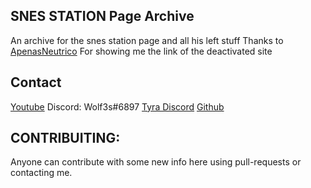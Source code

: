 ## SNES STATION Page Archive
An archive for the snes station page and all his left stuff
Thanks to [ApenasNeutrico](https://github.com/Neutrico88) For showing me the link 
of the deactivated site

## Contact
[Youtube](https://www.youtube.com/channel/UCzMnDI1qhD6egKLMTezysxg)
Discord: Wolf3s#6897
[Tyra Discord](https://discord.gg/mEvBAcCmwh)
[Github](https://github.com/wolfysdl)

## CONTRIBUITING:
Anyone can contribute with some new info here using pull-requests or contacting me.